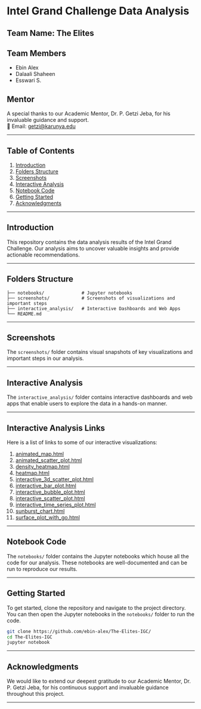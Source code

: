 # Intel Grand Challenge Data Analysis

## Team Name: The Elites

## Team Members
- Ebin Alex
- Dalaali Shaheen
- Esswari S.

## Mentor
A special thanks to our Academic Mentor, Dr. P. Getzi Jeba, for his invaluable guidance and support.  
📧 Email: [getzi@karunya.edu](mailto:getzi@karunya.edu)

---

## Table of Contents
1. [Introduction](#introduction)
2. [Folders Structure](#folders-structure)
3. [Screenshots](#screenshots)
4. [Interactive Analysis](#interactive-analysis)
5. [Notebook Code](#notebook-code)
6. [Getting Started](#getting-started)
7. [Acknowledgments](#acknowledgments)

---

## Introduction
This repository contains the data analysis results of the Intel Grand Challenge. Our analysis aims to uncover valuable insights and provide actionable recommendations.

---

## Folders Structure

```
├── notebooks/              # Jupyter notebooks
├── screenshots/            # Screenshots of visualizations and important steps
├── interactive_analysis/   # Interactive Dashboards and Web Apps
└── README.md
```

---

## Screenshots

The `screenshots/` folder contains visual snapshots of key visualizations and important steps in our analysis.

---

## Interactive Analysis

The `interactive_analysis/` folder contains interactive dashboards and web apps that enable users to explore the data in a hands-on manner.

---

## Interactive Analysis Links

Here is a list of links to some of our interactive visualizations:

1. [animated_map.html](https://ebin-alex.github.io/The-Elites-IGC/Interactive%20visualization/animated_map.html)
2. [animated_scatter_plot.html](https://ebin-alex.github.io/The-Elites-IGC/Interactive%20visualization/animated_scatter_plot.html)
3. [density_heatmap.html](https://ebin-alex.github.io/The-Elites-IGC/Interactive%20visualization/density_heatmap.html)
4. [heatmap.html](https://ebin-alex.github.io/The-Elites-IGC/Interactive%20visualization/heatmap.html)
5. [interactive_3d_scatter_plot.html](https://ebin-alex.github.io/The-Elites-IGC/Interactive%20visualization/interactive_3d_scatter_plot.html)
6. [interactive_bar_plot.html](https://ebin-alex.github.io/The-Elites-IGC/Interactive%20visualization/interactive_bar_plot.html)
7. [interactive_bubble_plot.html](https://ebin-alex.github.io/The-Elites-IGC/Interactive%20visualization/interactive_bubble_plot.html)
8. [interactive_scatter_plot.html](https://ebin-alex.github.io/The-Elites-IGC/Interactive%20visualization/interactive_scatter_plot.html)
9. [interactive_time_series_plot.html](https://ebin-alex.github.io/The-Elites-IGC/Interactive%20visualization/interactive_time_series_plot.html)
10. [sunburst_chart.html](https://ebin-alex.github.io/The-Elites-IGC/Interactive%20visualization/sunburst_chart.html)
11. [surface_plot_with_go.html](https://ebin-alex.github.io/The-Elites-IGC/Interactive%20visualization/surface_plot_with_go.html)

---

## Notebook Code

The `notebooks/` folder contains the Jupyter notebooks which house all the code for our analysis. These notebooks are well-documented and can be run to reproduce our results.

---

## Getting Started

To get started, clone the repository and navigate to the project directory. You can then open the Jupyter notebooks in the `notebooks/` folder to run the code.

```bash
git clone https://github.com/ebin-alex/The-Elites-IGC/
cd The-Elites-IGC
jupyter notebook
```

---

## Acknowledgments

We would like to extend our deepest gratitude to our Academic Mentor, Dr. P. Getzi Jeba, for his continuous support and invaluable guidance throughout this project.

---

